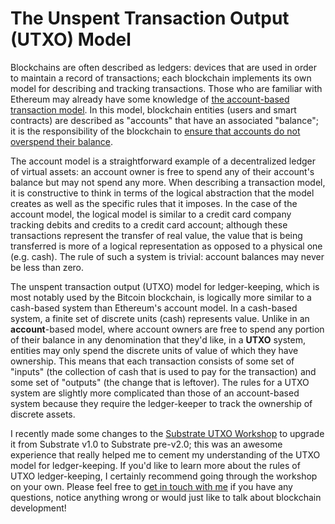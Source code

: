 # The Unspent Transaction Output (UTXO) Model

Blockchains are often described as ledgers: devices that are used in order to maintain a record of transactions; each blockchain implements its own model for describing and tracking transactions. Those who are familiar with Ethereum may already have some knowledge of [the account-based transaction model](/writings/eth-dev.md#Accounts). In this model, blockchain entities (users and smart contracts) are described as "accounts" that have an associated "balance"; it is the responsibility of the blockchain to [ensure that accounts do not overspend their balance](https://github.com/ethereum/wiki/wiki/White-Paper#ethereum-state-transition-function).

The account model is a straightforward example of a decentralized ledger of virtual assets: an account owner is free to spend any of their account's balance but may not spend any more. When describing a transaction model, it is constructive to think in terms of the logical abstraction that the model creates as well as the specific rules that it imposes. In the case of the account model, the logical model is similar to a credit card company tracking debits and credits to a credit card account; although these transactions represent the transfer of real value, the value that is being transferred is more of a logical representation as opposed to a physical one (e.g. cash). The rule of such a system is trivial: account balances may never be less than zero.

The unspent transaction output (UTXO) model for ledger-keeping, which is most notably used by the Bitcoin blockchain, is logically more similar to a cash-based system than Ethereum's account model. In a cash-based system, a finite set of discrete units (cash) represents value. Unlike in an **account**-based model, where account owners are free to spend any portion of their balance in any denomination that they'd like, in a **UTXO** system, entities may only spend the discrete units of value of which they have ownership. This means that each transaction consists of some set of "inputs" (the collection of cash that is used to pay for the transaction) and some set of "outputs" (the change that is leftover). The rules for a UTXO system are slightly more complicated than those of an account-based system because they require the ledger-keeper to track the ownership of discrete assets.

I recently made some changes to the [Substrate UTXO Workshop](https://github.com/substrate-developer-hub/utxo-workshop) to upgrade it from Substrate v1.0 to Substrate pre-v2.0; this was an awesome experience that really helped me to cement my understanding of the UTXO model for ledger-keeping. If you'd like to learn more about the rules of UTXO ledger-keeping, I certainly recommend going through the workshop on your own. Please feel free to [get in touch with me](mailto:dan@danforbes.dev?subject=UTXO) if you have any questions, notice anything wrong or would just like to talk about blockchain development!

